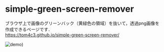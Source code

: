 # simple-green-screen-remover
ブラウザ上で画像のグリーンバック（黄緑色の領域）を抜いて，透過png画像を作成できるページです．<br>
https://tom4c3.github.io/simple-green-screen-remover/<br>


![demo](https://user-images.githubusercontent.com/43462743/278291246-7d68d466-ae66-41d7-8da9-a4cc8a64595f.gif))
